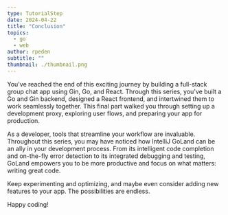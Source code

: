 ```yaml
---
type: TutorialStep
date: 2024-04-22
title: "Conclusion"
topics:
  - go
  - web
author: rpeden
subtitle: ""
thumbnail: ./thumbnail.png
---
```


You've reached the end of this exciting journey by building a full-stack group chat app using Gin, Go, and React. Through this series, you've built a Go and Gin backend, designed a React frontend, and intertwined them to work seamlessly together. This final part walked you through setting up a development proxy, exploring user flows, and preparing your app for production.

As a developer, tools that streamline your workflow are invaluable. Throughout this series, you may have noticed how IntelliJ GoLand can be an ally in your development process. From its intelligent code completion and on-the-fly error detection to its integrated debugging and testing, GoLand empowers you to be more productive and focus on what matters: writing great code.

Keep experimenting and optimizing, and maybe even consider adding new features to your app. The possibilities are endless.

Happy coding!

